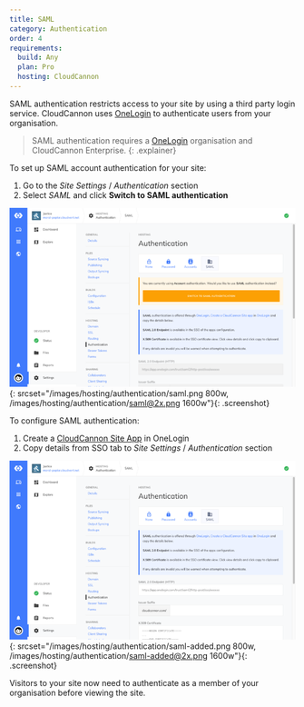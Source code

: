 ```yaml
---
title: SAML
category: Authentication
order: 4
requirements:
  build: Any
  plan: Pro
  hosting: CloudCannon
---
```


SAML authentication restricts access to your site by using a third party login service. CloudCannon uses [OneLogin](https://www.onelogin.com/connector/cloudcannonsite-single-sign-on) to authenticate users from your organisation.

> SAML authentication requires a [OneLogin](https://www.onelogin.com/connector/cloudcannonsite-single-sign-on) organisation and CloudCannon Enterprise.
{: .explainer}

To set up SAML account authentication for your site:

1. Go to the *Site Settings* / *Authentication* section
2. Select *SAML* and click **Switch to SAML authentication**

![SAML authentication](/images/hosting/authentication/saml.png){: srcset="/images/hosting/authentication/saml.png 800w, /images/hosting/authentication/saml@2x.png 1600w"}{: .screenshot}

To configure SAML authentication:

1. Create a [CloudCannon Site App](https://www.onelogin.com/connector/cloudcannonsite-single-sign-on) in OneLogin
2. Copy details from SSO tab to *Site Settings* / *Authentication* section

![Adding SAML configuration](/images/hosting/authentication/saml-added.png){: srcset="/images/hosting/authentication/saml-added.png 800w, /images/hosting/authentication/saml-added@2x.png 1600w"}{: .screenshot}

Visitors to your site now need to authenticate as a member of your organisation before viewing the site.
